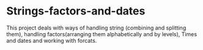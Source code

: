 # Strings-factors-and-dates
This project deals with ways of handling string (combining and splitting them), handling factors(arranging them alphabetically and by levels), Times and dates and working with forcats.
